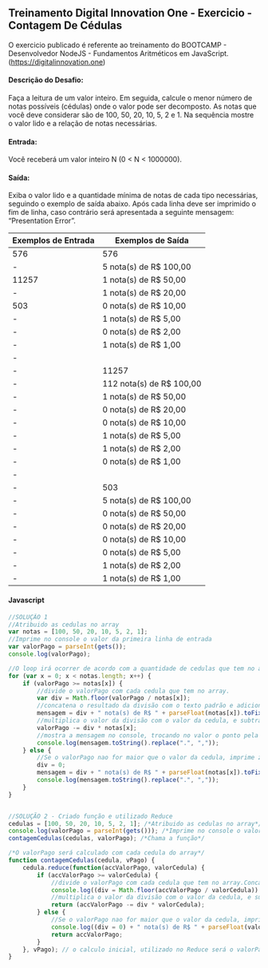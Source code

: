 ## Treinamento Digital Innovation One - Exercicio - Contagem De Cédulas

O exercicio publicado é referente ao treinamento do BOOTCAMP - Desenvolvedor NodeJS - Fundamentos Aritméticos em JavaScript.
(https://digitalinnovation.one)

#### Descrição do Desafio:

Faça a leitura de um valor inteiro. Em seguida, calcule o menor número de notas possíveis (cédulas) onde o valor pode ser decomposto. As notas que você deve considerar são de 100, 50, 20, 10, 5, 2 e 1. Na sequência mostre o valor lido e a relação de notas necessárias.


#### Entrada:

Você receberá um valor inteiro N (0 < N < 1000000).


#### Saída:

Exiba o valor lido e a quantidade mínima de notas de cada tipo necessárias, seguindo o exemplo de saída abaixo. Após cada linha deve ser imprimido o fim de linha, caso contrário será apresentada a seguinte mensagem: “Presentation Error”.

Exemplos de Entrada  | Exemplos de Saída
------------- | -------------
576 | 576
 -| 5 nota(s) de R$ 100,00
11257 | 1 nota(s) de R$ 50,00
-| 1 nota(s) de R$ 20,00
503 | 0 nota(s) de R$ 10,00
-| 1 nota(s) de R$ 5,00
-| 0 nota(s) de R$ 2,00
-| 1 nota(s) de R$ 1,00
-|
-| 11257
-| 112 nota(s) de R$ 100,00
-| 1 nota(s) de R$ 50,00
-| 0 nota(s) de R$ 20,00
-| 0 nota(s) de R$ 10,00
-| 1 nota(s) de R$ 5,00
-| 1 nota(s) de R$ 2,00
-| 0 nota(s) de R$ 1,00
-|
-| 503
-| 5 nota(s) de R$ 100,00
-| 0 nota(s) de R$ 50,00
-| 0 nota(s) de R$ 20,00
-| 0 nota(s) de R$ 10,00
-| 0 nota(s) de R$ 5,00
-| 1 nota(s) de R$ 2,00
-| 1 nota(s) de R$ 1,00



#### Javascript

```javascript
//SOLUÇÃO 1
//Atribuido as cedulas no array
var notas = [100, 50, 20, 10, 5, 2, 1];
//Imprime no console o valor da primeira linha de entrada
var valorPago = parseInt(gets());
console.log(valorPago);

//O loop irá ocorrer de acordo com a quantidade de cedulas que tem no array
for (var x = 0; x < notas.length; x++) {
    if (valorPago >= notas[x]) {
        //divide o valorPago com cada cedula que tem no array.
        var div = Math.floor(valorPago / notas[x]);
        //concatena o resultado da divisão com o texto padrão e adiciona dois digitos depois da virgula, no valor da cedula
        mensagem = div + " nota(s) de R$ " + parseFloat(notas[x]).toFixed(2);
        //multiplica o valor da divisão com o valor da cedula, e subtrae com o valorPago.
        valorPago -= div * notas[x];
        //mostra a mensagem no console, trocando no valor o ponto pela virgula
        console.log(mensagem.toString().replace(".", ","));
    } else {
        //Se o valorPago nao for maior que o valor da cedula, imprime zero referente a cedula.
        div = 0;
        mensagem = div + " nota(s) de R$ " + parseFloat(notas[x]).toFixed(2);
        console.log(mensagem.toString().replace(".", ","));
    }
}


//SOLUÇÃO 2 - Criado função e utilizado Reduce
cedulas = [100, 50, 20, 10, 5, 2, 1]; /*Atribuido as cedulas no array*/
console.log(valorPago = parseInt(gets())); /*Imprime no console o valor da primeira linha de entrada*/
contagemCedulas(cedulas, valorPago); /*Chama a função*/

/*O valorPago será calculado com cada cedula do array*/
function contagemCedulas(cedula, vPago) {
    cedula.reduce(function(accValorPago, valorCedula) {
        if (accValorPago >= valorCedula) {
            //divide o valorPago com cada cedula que tem no array.Concatena resultado com o texto padrão.Adiciona dois digitos depois da virgula, no valor da cedula.
            console.log((div = Math.floor(accValorPago / valorCedula)) + " nota(s) de R$ " + parseFloat(valorCedula).toFixed(2).replace(".", ","));
            //multiplica o valor da divisão com o valor da cedula, e subtrae resultado com o valorPago.
            return (accValorPago -= div * valorCedula);
        } else {
            //Se o valorPago nao for maior que o valor da cedula, imprime zero referente a cedula.
            console.log((div = 0) + " nota(s) de R$ " + parseFloat(valorCedula).toFixed(2).replace(".", ","));
            return accValorPago;
        }
    }, vPago); // o calculo inicial, utilizado no Reduce será o valorPago
}
```
